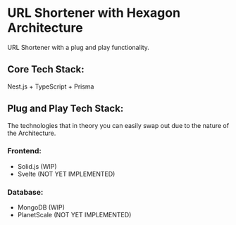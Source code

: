 # URL Shortener with Hexagon Architecture

URL Shortener with a plug and play functionality.

## Core Tech Stack: 
Nest.js + TypeScript + Prisma

## Plug and Play Tech Stack:
The technologies that in theory you can easily swap out due to the nature of the Architecture.

### Frontend:
- Solid.js (WIP)
- Svelte (NOT YET IMPLEMENTED)
### Database:
- MongoDB (WIP)
- PlanetScale (NOT YET IMPLEMENTED)
